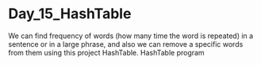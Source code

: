 # Day_15_HashTable
We can find frequency of words (how many time the word is repeated) in a sentence or in a large phrase, and also we can remove a specific words from them using this project HashTable.
HashTable program
